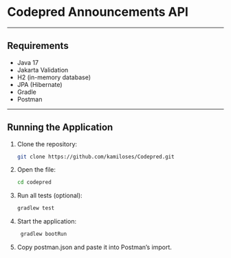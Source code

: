 # Codepred Announcements API

---

## Requirements

- Java 17  
- Jakarta Validation  
- H2 (in-memory database)  
- JPA (Hibernate)  
- Gradle  
- Postman  

---

## Running the Application

1. Clone the repository:

   ```bash
   git clone https://github.com/kamiloses/Codepred.git
   ```
   
 
2. Open the file:
   ```bash
   cd codepred
   ```

3. Run all tests (optional):

   ```bash
   gradlew test
   
 4. Start the application:

     ```bash
      gradlew bootRun
      ```
  5. Copy postman.json and paste it into Postman’s import.

